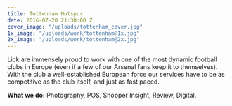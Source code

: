 ```yaml
---
title: Tottenham Hotspur
date: 2016-07-20 21:30:00 Z
cover_image: "/uploads/tottenham_cover.jpg"
1x_image: "/uploads/work/tottenham@1x.jpg"
2x_image: "/uploads/work/tottenham@2x.jpg"
---
```


Lick are immensely proud to work with one of the most dynamic football clubs in Europe (even if a few of our Arsenal fans keep it to themselves). With the club a well-established European force our services have to be as competitive as the club itself, and just as fast paced.

**What we do:** Photography, POS, Shopper Insight, Review, Digital.
